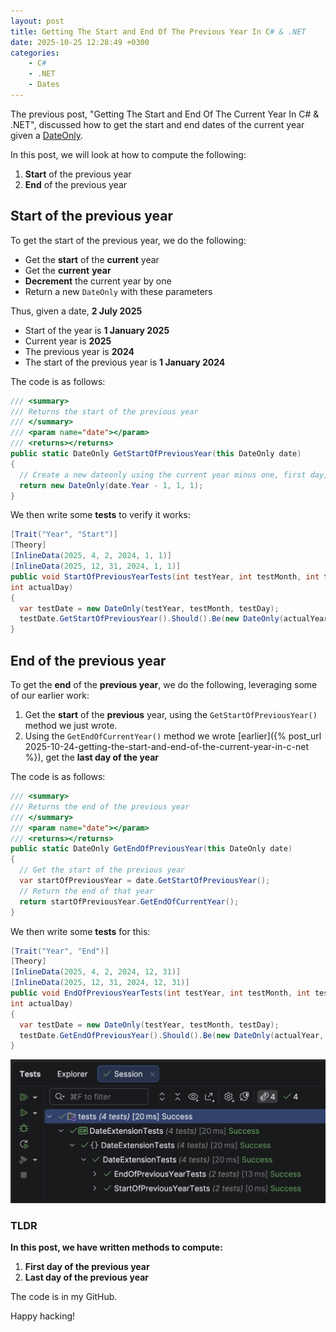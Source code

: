 ```yaml
---
layout: post
title: Getting The Start and End Of The Previous Year In C# & .NET
date: 2025-10-25 12:28:49 +0300
categories:
    - C#
    - .NET
    - Dates
---
```


The previous post, "Getting The Start and End Of The Current Year In C# & .NET", discussed how to get the start and end dates of the current year given a [DateOnly](https://learn.microsoft.com/en-us/dotnet/api/system.dateonly?view=net-9.0).

In this post, we will look at how to compute the following:

1. **Start** of the previous year
2. **End** of the previous year

## Start of the previous year

To get the start of the previous year, we do the following:

- Get the **start** of the **current** year
- Get the **current** **year**
- **Decrement** the current year by one
- Return a new `DateOnly` with these parameters

Thus, given a date, **2 July 2025**

- Start of the year is **1 January 2025**
- Current year is **2025**
- The previous year is **2024**
- The start of the previous year is **1 January 2024**

The code is as follows:

```c#
/// <summary>
/// Returns the start of the previous year
/// </summary>
/// <param name="date"></param>
/// <returns></returns>
public static DateOnly GetStartOfPreviousYear(this DateOnly date)
{
  // Create a new dateonly using the current year minus one, first day, and first month (Jan)
  return new DateOnly(date.Year - 1, 1, 1);
}
```

We then write some **tests** to verify it works:

```c#
[Trait("Year", "Start")]
[Theory]
[InlineData(2025, 4, 2, 2024, 1, 1)]
[InlineData(2025, 12, 31, 2024, 1, 1)]
public void StartOfPreviousYearTests(int testYear, int testMonth, int testDay, int actualYear, int actualMonth,
int actualDay)
{
  var testDate = new DateOnly(testYear, testMonth, testDay);
  testDate.GetStartOfPreviousYear().Should().Be(new DateOnly(actualYear, actualMonth, actualDay));
}
```

## End of the previous year

To get the **end** of the **previous year**, we do the following, leveraging some of our earlier work:

1. Get the **start** of the **previous** year, using the `GetStartOfPreviousYear()` method we just wrote.
2. Using the `GetEndOfCurrentYear()` method we wrote [earlier]({% post_url 2025-10-24-getting-the-start-and-end-of-the-current-year-in-c-net %}), get the **last day of the year** 

The code is as follows:

```c#
/// <summary>
/// Returns the end of the previous year
/// </summary>
/// <param name="date"></param>
/// <returns></returns>
public static DateOnly GetEndOfPreviousYear(this DateOnly date)
{
  // Get the start of the previous year
  var startOfPreviousYear = date.GetStartOfPreviousYear();
  // Return the end of that year
  return startOfPreviousYear.GetEndOfCurrentYear();
}
```

We then write some **tests** for this:

```c#
[Trait("Year", "End")]
[Theory]
[InlineData(2025, 4, 2, 2024, 12, 31)]
[InlineData(2025, 12, 31, 2024, 12, 31)]
public void EndOfPreviousYearTests(int testYear, int testMonth, int testDay, int actualYear, int actualMonth,
int actualDay)
{
  var testDate = new DateOnly(testYear, testMonth, testDay);
  testDate.GetEndOfPreviousYear().Should().Be(new DateOnly(actualYear, actualMonth, actualDay));
}
```

![endYearTests](../images/2025/10/endYearTests.png)

### TLDR

**In this post, we have written methods to compute:**

1. **First day of the previous year**
2. **Last day of the previous year**

The code is in my GitHub.

Happy hacking!
